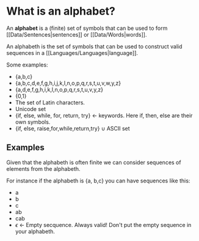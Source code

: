 # What is an alphabet?

An **alphabet** is a (finite) set of symbols that can be used to form [[Data/Sentences|sentences]] or [[Data/Words|words]]. 

An alphabeth is the set of symbols that can be used to construct valid sequences in a [[Languages/Languages|language]].   

Some examples: 
- {a,b,c}
- {a,b,c,d,e,f,g,h,i,j,k,l,n,o,p,q,r,s,t,u,v,w,y,z}
- {a,d,e,f,g,h,i,k,l,n,o,p,q,r,s,t,u,v,y,z}
- {0,1}
- The set of Latin characters.
- Unicode set
- {if, else, while, for, return, try} <- keywords. Here if, then, else are their own symbols. 
- {if, else, raise,for,while,return,try} $\cup$ ASCII set 

## Examples
Given that the alphabeth is often finite we can consider sequences of elements from the alphabeth.  

For instance if the alphabeth is {a, b,c} you can have sequences like this:
- a
- b
- c 
- ab
- cab
- $\epsilon$ <- Empty secquence. Always valid! Don't put the empty sequence in your alphabeth.
